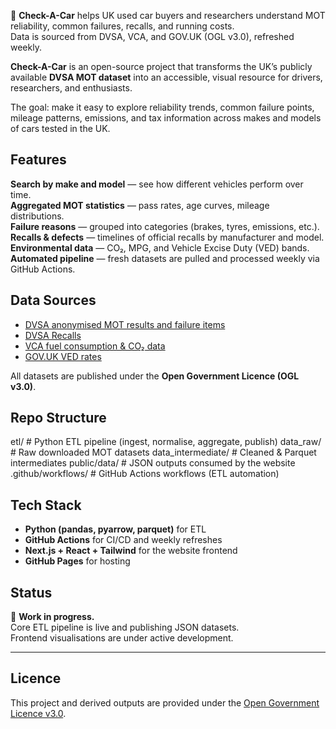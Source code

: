 🚗 **Check-A-Car** helps UK used car buyers and researchers understand MOT reliability, common failures, recalls, and running costs.  
Data is sourced from DVSA, VCA, and GOV.UK (OGL v3.0), refreshed weekly.

**Check-A-Car** is an open-source project that transforms the UK’s publicly available **DVSA MOT dataset** into an accessible, visual resource for drivers, researchers, and enthusiasts.  

The goal: make it easy to explore reliability trends, common failure points, mileage patterns, emissions, and tax information across makes and models of cars tested in the UK.  


## Features

**Search by make and model** — see how different vehicles perform over time.  
**Aggregated MOT statistics** — pass rates, age curves, mileage distributions.  
**Failure reasons** — grouped into categories (brakes, tyres, emissions, etc.).  
**Recalls & defects** — timelines of official recalls by manufacturer and model.  
**Environmental data** — CO₂, MPG, and Vehicle Excise Duty (VED) bands.  
**Automated pipeline** — fresh datasets are pulled and processed weekly via GitHub Actions.  


## Data Sources

- [DVSA anonymised MOT results and failure items](https://www.data.gov.uk/dataset/c63fca52-ae4c-4b75-bab5-8b4735e1a4c9/anonymised-mot-tests-and-results)  
- [DVSA Recalls](https://www.gov.uk/check-vehicle-recall)  
- [VCA fuel consumption & CO₂ data](https://carfueldata.vehicle-certification-agency.gov.uk/)  
- [GOV.UK VED rates](https://www.gov.uk/vehicle-tax-rate-tables)  

All datasets are published under the **Open Government Licence (OGL v3.0)**.


## Repo Structure

etl/ # Python ETL pipeline (ingest, normalise, aggregate, publish)
data_raw/ # Raw downloaded MOT datasets
data_intermediate/ # Cleaned & Parquet intermediates
public/data/ # JSON outputs consumed by the website
.github/workflows/ # GitHub Actions workflows (ETL automation)



## Tech Stack

- **Python (pandas, pyarrow, parquet)** for ETL  
- **GitHub Actions** for CI/CD and weekly refreshes  
- **Next.js + React + Tailwind** for the website frontend  
- **GitHub Pages** for hosting  


## Status

🚧 **Work in progress.**  
Core ETL pipeline is live and publishing JSON datasets.  
Frontend visualisations are under active development.  

---

## Licence

This project and derived outputs are provided under the [Open Government Licence v3.0](https://www.nationalarchives.gov.uk/doc/open-government-licence/version/3/).
